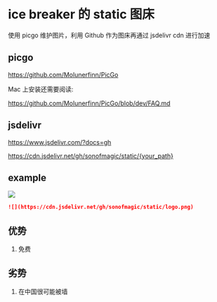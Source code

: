 # ice breaker 的 static 图床

使用 picgo 维护图片，利用 Github 作为图床再通过 jsdelivr cdn 进行加速

## picgo

https://github.com/Molunerfinn/PicGo

Mac 上安装还需要阅读:

https://github.com/Molunerfinn/PicGo/blob/dev/FAQ.md

## jsdelivr

https://www.jsdelivr.com/?docs=gh

https://cdn.jsdelivr.net/gh/sonofmagic/static/{your_path}

## example

![](https://cdn.jsdelivr.net/gh/sonofmagic/static/logo.png)

```md
![](https://cdn.jsdelivr.net/gh/sonofmagic/static/logo.png)
```

## 优势

1. 免费

## 劣势

1. 在中国很可能被墙